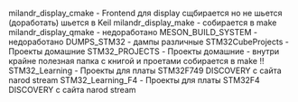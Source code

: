 milandr_display_cmake - Frontend для display сщбирается но не шьется (доработать) шьется в Keil
milandr_display_make  - собирается в make
milandr_display_qmake - недоработано
MESON_BUILD_SYSTEM - недоработано
DUMPS_STM32 - дампы различные
STM32CubeProjects - Проекты домашние
STM32_PROJECTS - Проекты домашние - внутри крайне полезная папка с книгой и проетами собирается в make !!
STM32_Learning  - Проекты для платы STM32F749 DISCOVERY с сайта narod stream 
STM32_Learning_F4  - Проекты для платы STM32F4 DISCOVERY с сайта narod stream 
